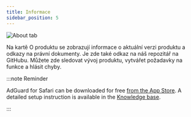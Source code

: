 ```yaml
---
title: Informace
sidebar_position: 5
---
```


![About tab](https://cdn.adtidy.org/public/Adguard/Blog/AG_for_Safari_in-depth_review/About.png)

Na kartě O produktu se zobrazují informace o aktuální verzi produktu a odkazy na právní dokumenty. Je zde také odkaz na náš repozitář na GitHubu. Můžete zde sledovat vývoj produktu, vytvářet požadavky na funkce a hlásit chyby.

:::note Reminder

AdGuard for Safari can be downloaded for free [from the App Store](https://apps.apple.com/app/adguard-for-safari/id1440147259). A detailed setup instruction is available in the [Knowledge base](/adguard-for-safari/installation/).

:::
